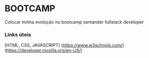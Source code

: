 # BOOTCAMP
Colocar minha evolução no bootcamp santander fullstack developer

### Links úteis
[HTML, CSS, JAVASCRIPT] (https://www.w3schools.com/) (https://developer.mozilla.org/en-US/)
